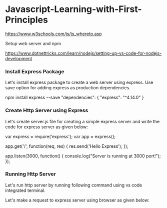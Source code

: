# Javascript-Learning-with-First-Principles

https://www.w3schools.com/js/js_whereto.asp

Setup web server and npm

https://www.dotnettricks.com/learn/nodejs/setting-up-vs-code-for-nodejs-development

### Install Express Package
Let's install express package to create a web server using express. Use save option for adding express as production dependencies.

npm install express --save
"dependencies": {
 "express": "^4.14.0"
 }
### Create Http Server using Express
Let's create server.js file for creating a simple express server and write the code for express server as given below:

var express = require('express');
var app = express();

app.get('/', function(req, res) {
 res.send('Hello Express');
});

app.listen(3000, function() {
 console.log("Server is running at 3000 port!");
});
### Running Http Server
Let's run http server by running following command using vs code integrated terminal.


Let's make a request to express server using browser as given below:


